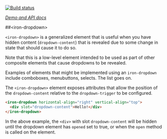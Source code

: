 
<!---

This README is automatically generated from the comments in these files:
iron-dropdown.html

Edit those files, and our readme bot will duplicate them over here!
Edit this file, and the bot will squash your changes :)

The bot does some handling of markdown. Please file a bug if it does the wrong
thing! https://github.com/PolymerLabs/tedium/issues

-->

[![Build status](https://travis-ci.org/PolymerElements/iron-dropdown.svg?branch=master)](https://travis-ci.org/PolymerElements/iron-dropdown)

_[Demo and API docs](https://elements.polymer-project.org/elements/iron-dropdown)_


##&lt;iron-dropdown&gt;

`<iron-dropdown>` is a generalized element that is useful when you have
hidden content (`dropdown-content`) that is revealed due to some change in
state that should cause it to do so.

Note that this is a low-level element intended to be used as part of other
composite elements that cause dropdowns to be revealed.

Examples of elements that might be implemented using an `iron-dropdown`
include comboboxes, menubuttons, selects. The list goes on.

The `<iron-dropdown>` element exposes attributes that allow the position
of the `dropdown-content` relative to the `dropdown-trigger` to be
configured.

```html
<iron-dropdown horizontal-align="right" vertical-align="top">
  <div slot="dropdown-content">Hello!</div>
</iron-dropdown>
```

In the above example, the `<div>` with slot `dropdown-content` will be
hidden until the dropdown element has `opened` set to true, or when the `open`
method is called on the element.


